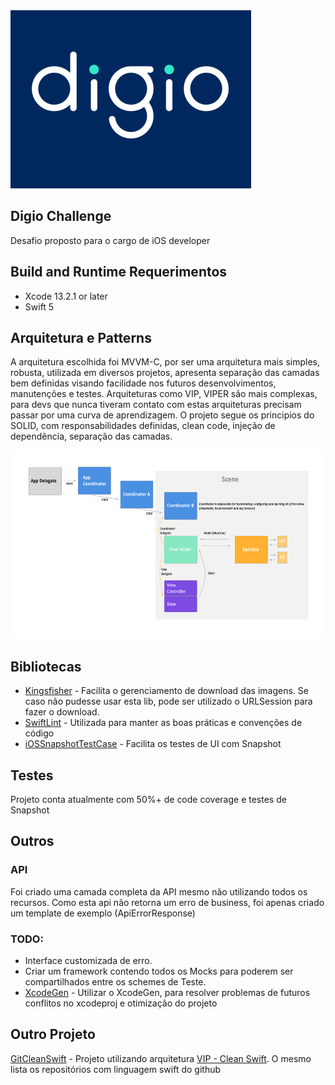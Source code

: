 <img src="/Documentation/Images/logodigio.png" width="385" height="285">

## Digio Challenge

Desafio proposto para o cargo de iOS developer

## Build and Runtime Requerimentos

* Xcode 13.2.1 or later
* Swift 5

## Arquitetura e Patterns

A arquitetura escolhida foi MVVM-C, por ser uma arquitetura mais simples, robusta, utilizada em diversos projetos, apresenta separação das camadas bem definidas visando facilidade nos futuros desenvolvimentos, manutenções e testes.
Arquiteturas como VIP, VIPER são mais complexas, para devs que nunca tiveram contato com estas arquiteturas precisam passar por uma curva de aprendizagem. 
O projeto segue os principios do SOLID, com responsabilidades definidas, clean code, injeção de dependência, separação das camadas.

<img src="/Documentation/Images/architecture.png" width="700" height="301">


## Bibliotecas 

* [Kingsfisher](https://github.com/onevcat/Kingfisher) - Facilita o gerenciamento de download das imagens. Se caso não pudesse usar esta lib, pode ser utilizado o URLSession para fazer o download.
* [SwiftLint](https://github.com/realm/SwiftLint) - Utilizada para manter as boas práticas e convenções de código
* [iOSSnapshotTestCase](https://github.com/uber/ios-snapshot-test-case) - Facilita os testes de UI com Snapshot

## Testes

Projeto conta atualmente com 50%+ de code coverage e testes de Snapshot

## Outros

### API

Foi criado uma camada completa da API mesmo não utilizando todos os recursos.
Como esta api não retorna um erro de business, foi apenas criado um template de exemplo (ApiErrorResponse) 

### TODO:

* Interface customizada de erro.
* Criar um framework contendo todos os Mocks para poderem ser compartilhados entre os schemes de Teste.
* [XcodeGen](https://github.com/yonaskolb/XcodeGen) - Utilizar o XcodeGen, para resolver problemas de futuros conflitos no xcodeproj e otimização do projeto

## Outro Projeto

[GitCleanSwift](https://github.com/mauriciobalenamazzocco/GitCleanSwift) - Projeto utilizando arquitetura [VIP - Clean Swift](https://clean-swift.com/clean-swift-ios-architecture/vip-cycle/). O mesmo lista os repositórios com linguagem swift do github



